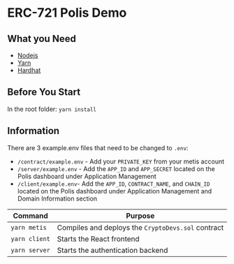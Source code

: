 # ERC-721 Polis Demo

## What you Need

-   [Nodejs](https://nodejs.org/en/)
-   [Yarn](https://yarnpkg.com/getting-started/install/)
-   [Hardhat](https://hardhat.org/)

## Before You Start

In the root folder: `yarn install`

## Information

There are 3 example.env files that need to be changed to `.env`:

-   `/contract/example.env` - Add your `PRIVATE_KEY` from your metis account
-   `/server/example.env` - Add the `APP_ID` and `APP_SECRET` located on the Polis dashboard under Application Management
-   `/client/example.env`- Add the `APP_ID`, `CONTRACT_NAME`, and `CHAIN_ID` located on the Polis dashboard under Application Management and Domain Information section

| Command       | Purpose                                            |
| ------------- | -------------------------------------------------- |
| `yarn metis`  | Compiles and deploys the `CryptoDevs.sol` contract |
| `yarn client` | Starts the React frontend                          |
| `yarn server` | Starts the authentication backend                  |
